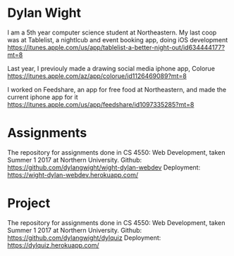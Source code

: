 # Dylan Wight
I am a 5th year computer science student at Northeastern. My last coop was at Tablelist, a nightlcub and event booking app,  doing iOS development
https://itunes.apple.com/us/app/tablelist-a-better-night-out/id634444177?mt=8

Last year, I previouly made a drawing social media iphone app, Colorue
https://itunes.apple.com/az/app/colorue/id1126469089?mt=8

I worked on Feedshare, an app for free food at Northeastern, and made the current iphone app for it
https://itunes.apple.com/us/app/feedshare/id1097335285?mt=8

# Assignments
The repository for assignments done in CS 4550: Web Development, taken Summer 1 2017 at Northern University. 
Github: https://github.com/dylangwight/wight-dylan-webdev
Deployment: https://wight-dylan-webdev.herokuapp.com/

# Project
The repository for assignments done in CS 4550: Web Development, taken Summer 1 2017 at Northern University. 
Github: https://github.com/dylangwight/dylquiz
Deployment: https://dylquiz.herokuapp.com/
